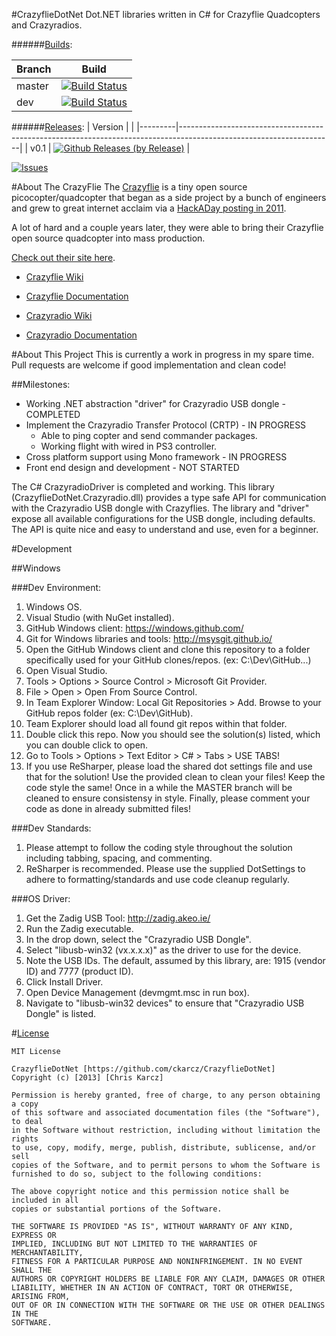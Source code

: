 #CrazyflieDotNet
Dot.NET libraries written in C# for Crazyflie Quadcopters and Crazyradios.

######[Builds](https://travis-ci.org/ckarcz/CrazyflieDotNet):

| Branch      | Build                                                                                                                                |
|-------------|--------------------------------------------------------------------------------------------------------------------------------------|
| master      | [![Build Status](https://travis-ci.org/ckarcz/CrazyflieDotNet.svg?branch=master)](https://travis-ci.org/ckarcz/CrazyflieDotNet)      |
| dev         | [![Build Status](https://travis-ci.org/ckarcz/CrazyflieDotNet.svg?branch=dev)](https://travis-ci.org/ckarcz/CrazyflieDotNet)         |

######[Releases](https://github.com/ckarcz/CrazyflieDotNet/releases):
| Version |                                                                                                                    |
|---------|--------------------------------------------------------------------------------------------------------------------|
| v0.1     | [![Github Releases (by Release)](https://img.shields.io/github/downloads/ckarcz/CrazyflieDotNet/v0.1/total.svg)](https://github.com/ckarcz/CrazyflieDotNet/releases/tag/0.1) |

[![Issues](https://img.shields.io/github/issues/ckarcz/CrazyflieDotNet.svg)](https://github.com/ckarcz/CrazyflieDotNet/issues)

#About The CrazyFlie
The [Crazyflie](https://www.bitcraze.io/crazyflie/) is a tiny open source picocopter/quadcopter that began as a side project by a bunch of engineers and grew to great internet acclaim via a [HackADay posting in 2011](http://hackaday.com/2011/04/29/mini-quadrocopter-is-crazy-awesome).

A lot of hard and a couple years later, they were able to bring their Crazyflie open source quadcopter into mass production. 

[Check out their site here](http://www.bitcraze.se/).

* [Crazyflie Wiki](http://wiki.bitcraze.se/projects:crazyflie:index)

* [Crazyflie Documentation](http://wiki.bitcraze.se/doc:crazyflie:index)

* [Crazyradio Wiki](http://wiki.bitcraze.se/projects:crazyradio:index)

* [Crazyradio Documentation](https://wiki.bitcraze.io/doc:crazyradio:index)

#About This Project
This is currently a work in progress in my spare time. Pull requests are welcome if good implementation and clean code!

##Milestones:
- Working .NET abstraction "driver" for Crazyradio USB dongle - COMPLETED
- Implement the Crazyradio Transfer Protocol (CRTP) - IN PROGRESS
  - Able to ping copter and send commander packages.
  - Working flight with wired in PS3 controller.
- Cross platform support using Mono framework - IN PROGRESS
- Front end design and development - NOT STARTED

The C# CrazyradioDriver is completed and working. This library (CrazyflieDotNet.Crazyradio.dll) provides a type safe API for communication with the Crazyradio USB dongle with Crazyflies. The library and "driver" expose all available configurations for the USB dongle, including defaults. The API is quite nice and easy to understand and use, even for a beginner.

#Development

##Windows

###Dev Environment:
1. Windows OS.
2. Visual Studio (with NuGet installed).
3. GitHub Windows client: https://windows.github.com/
4. Git for Windows libraries and tools: http://msysgit.github.io/
5. Open the GitHub Windows client and clone this repository to a folder specifically used for your GitHub clones/repos. (ex: C:\Dev\GitHub\...)
5. Open Visual Studio.
6. Tools > Options > Source Control > Microsoft Git Provider.
7. File > Open > Open From Source Control.
8. In Team Explorer Window: Local Git Repositories > Add. Browse to your GitHub repos folder (ex: C:\Dev\GitHub\).
9. Team Explorer should load all found git repos within that folder.
10. Double click this repo. Now you should see the solution(s) listed, which you can double click to open.
11. Go to Tools > Options > Text Editor > C# > Tabs > USE TABS!
12. If you use ReSharper, please load the shared dot settings file and use that for the solution! Use the provided clean to clean your files! Keep the code style the same! Once in a while the MASTER branch will be cleaned to ensure consistensy in style. Finally, please comment your code as done in already submitted files!

###Dev Standards:
1. Please attempt to follow the coding style throughout the solution including tabbing, spacing, and commenting.
2. ReSharper is recommended. Please use the supplied DotSettings to adhere to formatting/standards and use code cleanup regularly.

###OS Driver:
1. Get the Zadig USB Tool: http://zadig.akeo.ie/
2. Run the Zadig executable.
2. In the drop down, select the "Crazyradio USB Dongle".
3. Select "libusb-win32 (vx.x.x.x)" as the driver to use for the device.
4. Note the USB IDs. The default, assumed by this library, are: 1915 (vendor ID) and 7777 (product ID).
5. Click Install Driver.
6. Open Device Management (devmgmt.msc in run box).
7. Navigate to "libusb-win32 devices" to ensure that "Crazyradio USB Dongle" is listed.

#[License](license.txt)
```
MIT License

CrazyflieDotNet [https://github.com/ckarcz/CrazyflieDotNet]
Copyright (c) [2013] [Chris Karcz]

Permission is hereby granted, free of charge, to any person obtaining a copy
of this software and associated documentation files (the "Software"), to deal
in the Software without restriction, including without limitation the rights
to use, copy, modify, merge, publish, distribute, sublicense, and/or sell
copies of the Software, and to permit persons to whom the Software is
furnished to do so, subject to the following conditions:

The above copyright notice and this permission notice shall be included in all
copies or substantial portions of the Software.

THE SOFTWARE IS PROVIDED "AS IS", WITHOUT WARRANTY OF ANY KIND, EXPRESS OR
IMPLIED, INCLUDING BUT NOT LIMITED TO THE WARRANTIES OF MERCHANTABILITY,
FITNESS FOR A PARTICULAR PURPOSE AND NONINFRINGEMENT. IN NO EVENT SHALL THE
AUTHORS OR COPYRIGHT HOLDERS BE LIABLE FOR ANY CLAIM, DAMAGES OR OTHER
LIABILITY, WHETHER IN AN ACTION OF CONTRACT, TORT OR OTHERWISE, ARISING FROM,
OUT OF OR IN CONNECTION WITH THE SOFTWARE OR THE USE OR OTHER DEALINGS IN THE
SOFTWARE.
```
